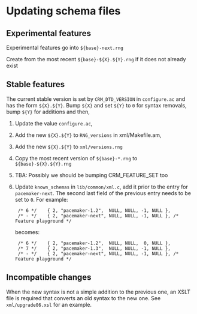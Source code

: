 # Updating schema files #

## Experimental features ##

Experimental features go into `${base}-next.rng`

Create from the most recent `${base}-${X}.${Y}.rng` if it does not already exist

## Stable features ##

The current stable version is set by  `CRM_DTD_VERSION` in `configure.ac` and has the form `${X}.${Y}`.
Bump `${X}` and set `${Y}` to `0` for syntax removals, bump `${Y}` for additions and then,

1. Update the value `configure.ac`,
1. Add the new `${X}.${Y}` to `RNG_versions` in xml/Makefile.am,
1. Add the new `${X}.${Y}` to `xml/versions.rng`
1. Copy the most recent version of `${base}-*.rng` to `${base}-${X}.${Y}.rng`
1. TBA: Possibly we should be bumping CRM_FEATURE_SET too
1. Update `known_schemas` in `lib/common/xml.c`, add it prior to the entry for `pacemaker-next`.
   The second last field of the previous entry needs to be set to `0`.
   For example:
            
        /* 6 */    { 2, "pacemaker-1.2",  NULL, NULL, -1, NULL },
        /* - */    { 2, "pacemaker-next", NULL, NULL, -1, NULL }, /* Feature playground */
            
   becomes:
            
        /* 6 */    { 2, "pacemaker-1.2",  NULL, NULL,  0, NULL },
        /* 7 */    { 2, "pacemaker-1.3",  NULL, NULL, -1, NULL },
        /* - */    { 2, "pacemaker-next", NULL, NULL, -1, NULL }, /* Feature playground */


## Incompatible changes

When the new syntax is not a simple addition to the previous one, an XSLT file is required that converts an old syntax to the new one.
See `xml/upgrade06.xsl` for an example.